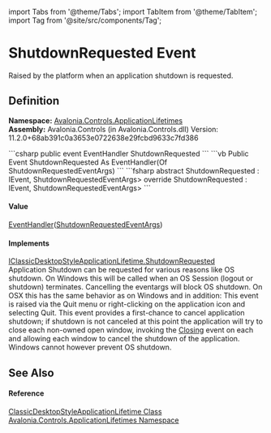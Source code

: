 import Tabs from '@theme/Tabs'; 
import TabItem from '@theme/TabItem'; 
import Tag from '@site/src/components/Tag'; 

# ShutdownRequested Event


Raised by the platform when an application shutdown is requested.



## Definition
**Namespace:** <a href="N_Avalonia_Controls_ApplicationLifetimes">Avalonia.Controls.ApplicationLifetimes</a>  
**Assembly:** Avalonia.Controls (in Avalonia.Controls.dll) Version: 11.2.0+68ab391c0a3653e0722638e29fcbd9633c7fd386

<Tabs groupId="api-code-preview">
<TabItem value="csharp" label="C#">
```csharp
public event EventHandler<ShutdownRequestedEventArgs> ShutdownRequested
```
</TabItem>
<TabItem value="vb" label="VB">
```vb
Public Event ShutdownRequested As EventHandler(Of ShutdownRequestedEventArgs)
```
</TabItem>
<TabItem value="fsharp" label="F#">
```fsharp
abstract ShutdownRequested : IEvent<EventHandler<ShutdownRequestedEventArgs>,
    ShutdownRequestedEventArgs>
override ShutdownRequested : IEvent<EventHandler<ShutdownRequestedEventArgs>,
    ShutdownRequestedEventArgs>
```
</TabItem>
</Tabs>



#### Value
<a href="https://learn.microsoft.com/dotnet/api/system.eventhandler-1" target="_blank" rel="noopener noreferrer">EventHandler</a>(<a href="T_Avalonia_Controls_ApplicationLifetimes_ShutdownRequestedEventArgs">ShutdownRequestedEventArgs</a>)

#### Implements
<a href="E_Avalonia_Controls_ApplicationLifetimes_IClassicDesktopStyleApplicationLifetime_ShutdownRequested">IClassicDesktopStyleApplicationLifetime.ShutdownRequested</a>  
Application Shutdown can be requested for various reasons like OS shutdown. On Windows this will be called when an OS Session (logout or shutdown) terminates. Cancelling the eventargs will block OS shutdown. On OSX this has the same behavior as on Windows and in addition: This event is raised via the Quit menu or right-clicking on the application icon and selecting Quit. This event provides a first-chance to cancel application shutdown; if shutdown is not canceled at this point the application will try to close each non-owned open window, invoking the <a href="E_Avalonia_Controls_Window_Closing">Closing</a> event on each and allowing each window to cancel the shutdown of the application. Windows cannot however prevent OS shutdown.

## See Also


#### Reference
<a href="T_Avalonia_Controls_ApplicationLifetimes_ClassicDesktopStyleApplicationLifetime">ClassicDesktopStyleApplicationLifetime Class</a>  
<a href="N_Avalonia_Controls_ApplicationLifetimes">Avalonia.Controls.ApplicationLifetimes Namespace</a>  
